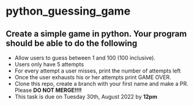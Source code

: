 # python_guessing_game

## Create a simple game in python. Your program should be able to do the following
- Allow users to guess between 1 and 100 (100 inclusive).
- Users only have 5 attempts
- For every attempt a user misses, print the number of attempts left
- Once the user exhausts his or her attempts print GAME OVER.
- Clone this repo, create a branch with your first name and make a PR. Please __DO NOT MERGE!!!!__
- This task is due on Tuesday 30th, August 2022 by __12pm__
